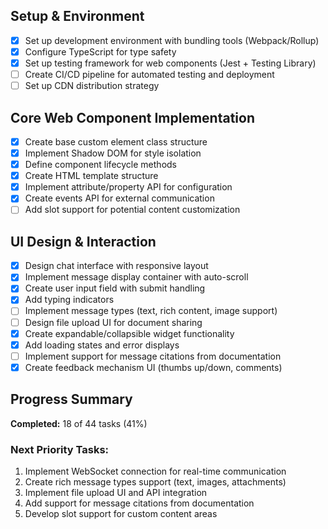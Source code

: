 ## Setup & Environment
- [x] Set up development environment with bundling tools (Webpack/Rollup)
- [x] Configure TypeScript for type safety
- [x] Set up testing framework for web components (Jest + Testing Library)
- [ ] Create CI/CD pipeline for automated testing and deployment
- [ ] Set up CDN distribution strategy

## Core Web Component Implementation
- [x] Create base custom element class structure
- [x] Implement Shadow DOM for style isolation
- [x] Define component lifecycle methods
- [x] Create HTML template structure
- [x] Implement attribute/property API for configuration
- [x] Create events API for external communication
- [ ] Add slot support for potential content customization

## UI Design & Interaction
- [x] Design chat interface with responsive layout
- [x] Implement message display container with auto-scroll
- [x] Create user input field with submit handling
- [x] Add typing indicators
- [ ] Implement message types (text, rich content, image support)
- [ ] Design file upload UI for document sharing
- [x] Create expandable/collapsible widget functionality
- [x] Add loading states and error displays
- [ ] Implement support for message citations from documentation
- [x] Create feedback mechanism UI (thumbs up/down, comments)

## Progress Summary
**Completed:** 18 of 44 tasks (41%)

### Next Priority Tasks:
1. Implement WebSocket connection for real-time communication
2. Create rich message types support (text, images, attachments)
3. Implement file upload UI and API integration
4. Add support for message citations from documentation
5. Develop slot support for custom content areas 